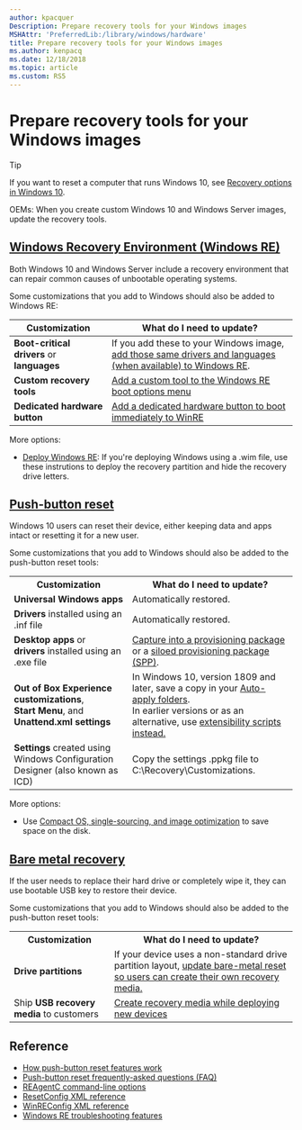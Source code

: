 ```yaml
---
author: kpacquer
Description: Prepare recovery tools for your Windows images
MSHAttr: 'PreferredLib:/library/windows/hardware'
title: Prepare recovery tools for your Windows images
ms.author: kenpacq
ms.date: 12/18/2018
ms.topic: article
ms.custom: RS5
---
```


# Prepare recovery tools for your Windows images

> [!Tip]
> If you want to reset a computer that runs Windows 10, see [Recovery options in Windows 10](http://windows.microsoft.com/en-us/windows-10/windows-10-recovery-options).

OEMs: When you create custom Windows 10 and Windows Server images, update the recovery tools.

## [Windows Recovery Environment (Windows RE)](windows-recovery-environment--windows-re--technical-reference.md)
Both Windows 10 and Windows Server include a recovery environment that can repair common causes of unbootable operating systems.

Some customizations that you add to Windows should also be added to Windows RE:

| Customization | What do I need to update? | 
|---------------|---------------------------|
| **Boot-critical drivers** or **languages** | If you add these to your Windows image, [add those same drivers and languages (when available) to Windows RE](customize-windows-re.md). |
| **Custom recovery tools** | [Add a custom tool to the Windows RE boot options menu](add-a-custom-tool-to-the-windows-re-boot-options-menu.md) | 
| **Dedicated hardware button** | [Add a dedicated hardware button to boot immediately to WinRE](add-a-hardware-recovery-button-to-start-windows-re.md) |

More options:

* [Deploy Windows RE](deploy-windows-re.md): If you're deploying Windows using a .wim file, use these instrutions to deploy the recovery partition and hide the recovery drive letters.



## [Push-button reset](push-button-reset-overview.md)
Windows 10 users can reset their device, either keeping data and apps intact or resetting it for a new user. 

Some customizations that you add to Windows should also be added to the push-button reset tools:

<table>
<tr><th>Customization</th><th>What do I need to update? </th></tr>
<tr><td><b>Universal Windows apps</b>
</td><td>Automatically restored.
</td></tr>
<tr><td><b>Drivers</b> installed using an .inf file
</td><td>Automatically restored.
</td></tr>
<tr><td><b>Desktop apps</b> or <br/>
<b>drivers</b> installed using an .exe file
</td><td><a href="deploy-push-button-reset-features.md">Capture into a provisioning package</a> or a <a href="siloed-provisioning-packages.md">siloed provisioning package (SPP)</a>.
</td></tr>
<tr><td><b>Out of Box Experience customizations</b>, <br/>
<b>Start Menu</b>, and <br/>
<b>Unattend.xml settings</b>
</td><td>In Windows 10, version 1809 and later, save a copy in your <a href="recovery-strategy-for-common-customizations.md#auto-apply">Auto-apply folders</a>. <br/>
In earlier versions or as an alternative, use <a href="recovery-strategy-for-common-customizations.md#restoring_settings_using_unattend.xml_and_extensibility_scripts">extensibility scripts instead.
</td></tr>
<tr><td><b>Settings</b> created using Windows Configuration Designer (also known as ICD) 
</td><td>Copy the settings .ppkg file to C:\Recovery\Customizations. 
</td></tr>
</table>



More options: 

* Use [Compact OS, single-sourcing, and image optimization](compact-os.md) to save space on the disk.

## [Bare metal recovery](bare-metal-recovery.md)
If the user needs to replace their hard drive or completely wipe it, they can use bootable USB key to restore their device.

Some customizations that you add to Windows should also be added to the push-button reset tools:
<table>
<tr><th>Customization</th><th>What do I need to update? </th></tr>
<tr><td><b>Drive partitions</b>
</td><td>If your device uses a non-standard drive partition layout, <a href="bare-metal-resetrecovery-enable-your-users-to-create-media-and-to-recover-hard-drive-space.md">update bare-metal reset so users can create their own recovery media.
</td></tr>
<tr><td>Ship <b>USB recovery media</b> to customers
</td><td><a href="create-media-to-run-push-button-reset-features-s14.md">Create recovery media while deploying new devices
</td></tr>

</table>

## Reference
* [How push-button reset features work](how-push-button-reset-features-work.md)
* [Push-button reset frequently-asked questions (FAQ)](pbr-faq.md)
* [REAgentC command-line options](reagentc-command-line-options.md)
* [ResetConfig XML reference](resetconfig-xml-reference-s14.md)
* [WinREConfig XML reference](winreconfig-xml-reference.md)
* [Windows RE troubleshooting features](windows-re-troubleshooting-features.md)
